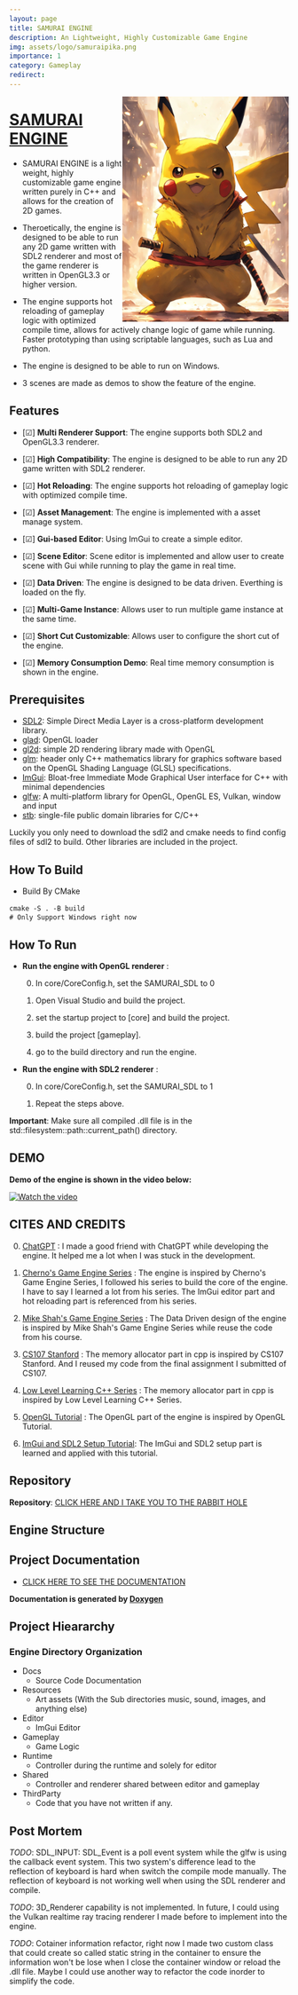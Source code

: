 ```yaml
---
layout: page
title: SAMURAI ENGINE
description: An Lightweight, Highly Customizable Game Engine
img: assets/logo/samuraipika.png
importance: 1
category: Gameplay 
redirect: 
---
```

<img align="right" width="300px" src="../assets/img/samuraipika.png">

# [SAMURAI ENGINE](https://github.com/phantom23333/SAMURAI_ENGINE)

- SAMURAI ENGINE is a light weight, highly customizable game engine written purely in C++ and allows for the creation of 2D games.

- Theroetically, the engine is designed to be able to run any 2D game written with SDL2 renderer and most of the game renderer is written in OpenGL3.3 or higher version.
- The engine supports hot reloading of gameplay logic with optimized compile time, allows for actively change logic of game while running. Faster prototyping than using scriptable languages, such as Lua and python.
- The engine is designed to be able to run on Windows.
<!--
I do this mainly because I do think that using sciptable object is a good method to make rapid change when prototyping or index changing. But putting all the game loop logic in scriptable languages, such as Lua and python, it will not be a good idea because when you want to change parameters of functions, you have to change the script binding and reload everything. This will eventually slow down the development of game.
-->
- 3 scenes are made as demos to show the feature of the engine.

## Features
- [&#9745;] **Multi Renderer Support**: The engine supports both SDL2 and OpenGL3.3 renderer.

- [&#9745;] **High Compatibility**: The engine is designed to be able to run any 2D game written with SDL2 renderer.
- [&#9745;] **Hot Reloading**: The engine supports hot reloading of gameplay logic with optimized compile time.
- [&#9745;] **Asset Management**: The engine is implemented with a asset manage system.
- [&#9745;] **Gui-based Editor**: Using ImGui to create a simple editor.
- [&#9745;] **Scene Editor**: Scene editor is implemented and allow user to create scene with Gui while running to play the game in real time.
- [&#9745;] **Data Driven**: The engine is designed to be data driven. Everthing is loaded on the fly.
- [&#9745;] **Multi-Game Instance**: Allows user to run multiple game instance at the same time.
- [&#9745;] **Short Cut Customizable**: Allows user to configure the short cut of the engine.
- [&#9745;] **Memory Consumption Demo**: Real time memory consumption is shown in the engine.

## Prerequisites
- [SDL2](https://www.libsdl.org/download-2.0.php): Simple Direct Media Layer is a cross-platform development library.
- [glad](https://glad.dav1d.de/): OpenGL loader
- [gl2d](https://github.com/meemknight/gl2d): simple 2D rendering library made with OpenGL
- [glm](https:://github.com/g-truc/glm): header only C++ mathematics library for graphics software based on the OpenGL Shading Language (GLSL) specifications.
- [ImGui](https://github.com/ocornut/imgui): Bloat-free Immediate Mode Graphical User interface for C++ with minimal dependencies
- [glfw](https://github.com/glfw/glfw): A multi-platform library for OpenGL, OpenGL ES, Vulkan, window and input
- [stb](https://github.com/nothings/stb): single-file public domain libraries for C/C++

Luckily you only need to download the sdl2 and cmake needs to find config files of sdl2 to build. Other libraries are included in the project.

## How To Build
- Build By CMake
```shell
cmake -S . -B build
# Only Support Windows right now
```
## How To Run
- **Run the engine with OpenGL renderer** :
  
  0. In core/CoreConfig.h, set the SAMURAI_SDL to 0

  1. Open Visual Studio and build the project.
  2. set the startup project to [core] and build the project.
  3. build the project [gameplay].
  4. go to the build directory and run the engine.

- **Run the engine with SDL2 renderer** :
  
  0. In core/CoreConfig.h, set the SAMURAI_SDL to 1

  1. Repeat the steps above.

**Important**: Make sure all compiled .dll file is in the std::filesystem::path::current_path() directory.

## **DEMO**
**Demo of the engine is shown in the video below:**

[![Watch the video](https://img.youtube.com/vi/BkoaDMFHNX8/maxresdefault.jpg)](https://youtu.be/BkoaDMFHNX8)


## **CITES AND CREDITS**
0. [ChatGPT](https://www.openai.com/research/chatgpt/) : I made a good friend with ChatGPT while developing the engine. It helped me a lot when I was stuck in the development.
1. [Cherno's Game Engine Series](https://www.youtube.com/playlist?list=PLlrATfBNZ98dC-V-N3m0Go4deliWHPFwT) : The engine is inspired by Cherno's Game Engine Series, I followed his series to build the core of the engine. I have to say I learned a lot from his series. The ImGui editor part and hot reloading part is referenced from his series.
2. [Mike Shah's Game Engine Series](https://mshah.io/comp/Spring24/GameEngines/public/index.php) : The Data Driven design of the engine is inspired by Mike Shah's Game Engine Series while reuse the code from his course.
3. [CS107 Stanford](https://web.stanford.edu/class/archive/cs/cs107/cs107.1212/) : The memory allocator part in cpp is inspired by CS107 Stanford. And I reused my code from the final assignment I submitted of CS107.
4. [Low Level Learning C++ Series](https://www.youtube.com/@LowLevelLearning/videos) : The memory allocator part in cpp is inspired by Low Level Learning C++ Series.

5. [OpenGL Tutorial](https://learnopengl.com/) : The OpenGL part of the engine is inspired by OpenGL Tutorial.
6. [ImGui and SDL2 Setup Tutorial](https://www.youtube.com/watch?v=2MHOGTw1GC0): The ImGui and SDL2 setup part is learned and applied with this tutorial.

## Repository

**Repository**: [CLICK HERE AND I TAKE YOU TO THE RABBIT HOLE](https://github.com/phantom23333/SAMURAI_ENGINE)

## Engine Structure


## Project Documentation

- [CLICK HERE TO SEE THE DOCUMENTATION](https://phantom23333.github.io/Doxygen_Samurai_Documentation/)

**Documentation is generated by [Doxygen](https://www.doxygen.nl/)**


## Project Hieararchy

### Engine Directory Organization

- Docs 
    - Source Code Documentation
- Resources
    - Art assets (With the Sub directories music, sound, images, and anything else)
- Editor
    - ImGui Editor
- Gameplay
    - Game Logic
- Runtime 
    - Controller during the runtime and solely for editor
- Shared
    - Controller and renderer shared between editor and gameplay
- ThirdParty
    - Code that you have not written if any.


## Post Mortem

*TODO*: SDL_INPUT: SDL_Event is a poll event system while the glfw is using the callback event system. This two system's difference lead to the reflection of keyboard is hard when switch the compile mode manually. The reflection of keyboard is not working well when using the SDL renderer and compile.

*TODO*: 3D_Renderer capability is not implemented. In future, I could using the Vulkan realtime ray tracing renderer I made before to implement into the engine.

*TODO*: Cotainer information refactor, right now I made two custom class that could create so called static string in the container to ensure the information won't be lose when I close the container window or reload the .dll file. Maybe I could use another way to refactor the code inorder to simplify the code.